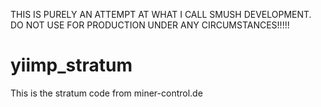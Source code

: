 THIS IS PURELY AN ATTEMPT AT WHAT I CALL SMUSH DEVELOPMENT. DO NOT USE FOR PRODUCTION UNDER ANY CIRCUMSTANCES!!!!!

# yiimp_stratum
This is the stratum code from miner-control.de
